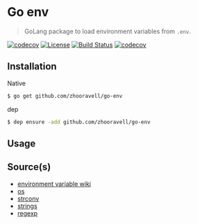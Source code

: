 Go env
======
> GoLang package to load environment variables from `.env`.

[![codecov][scrutinizer-image]][scrutinizer-link] [![License][license-image]][license-link] [![Build Status][travis-image]][travis-link] [![codecov][codecov-image]][codecov-link] 
## Installation
Native
```bash
$ go get github.com/zhooravell/go-env
```
dep
```bash
$ dep ensure -add github.com/zhooravell/go-env
```
## Usage

## Source(s)

* [environment variable wiki](https://en.wikipedia.org/wiki/Environment_variable)
* [os](https://golang.org/pkg/os/)
* [strconv](https://golang.org/pkg/strconv/)
* [strings](https://golang.org/pkg/strings/)
* [regexp](https://golang.org/pkg/regexp/)

[license-link]: https://github.com/zhooravell/go-env/blob/master/LICENSE
[license-image]: https://img.shields.io/dub/l/vibe-d.svg

[travis-link]: https://travis-ci.com/zhooravell/go-env
[travis-image]: https://travis-ci.com/zhooravell/go-env.svg?branch=master

[codecov-link]: https://codecov.io/gh/zhooravell/go-env
[codecov-image]: https://codecov.io/gh/zhooravell/go-env/branch/master/graph/badge.svg

[scrutinizer-link]: https://scrutinizer-ci.com/g/zhooravell/go-env/?branch=master
[scrutinizer-image]: https://scrutinizer-ci.com/g/zhooravell/go-env/badges/quality-score.png?b=master